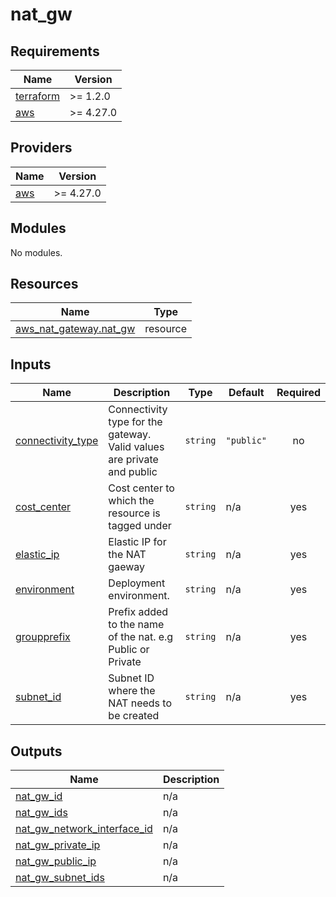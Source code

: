 # nat_gw

<!-- BEGINNING OF PRE-COMMIT-TERRAFORM DOCS HOOK -->
## Requirements

| Name | Version |
|------|---------|
| <a name="requirement_terraform"></a> [terraform](#requirement\_terraform) | >= 1.2.0 |
| <a name="requirement_aws"></a> [aws](#requirement\_aws) | >= 4.27.0 |

## Providers

| Name | Version |
|------|---------|
| <a name="provider_aws"></a> [aws](#provider\_aws) | >= 4.27.0 |

## Modules

No modules.

## Resources

| Name | Type |
|------|------|
| [aws_nat_gateway.nat_gw](https://registry.terraform.io/providers/hashicorp/aws/latest/docs/resources/nat_gateway) | resource |

## Inputs

| Name | Description | Type | Default | Required |
|------|-------------|------|---------|:--------:|
| <a name="input_connectivity_type"></a> [connectivity\_type](#input\_connectivity\_type) | Connectivity type for the gateway. Valid values are private and public | `string` | `"public"` | no |
| <a name="input_cost_center"></a> [cost\_center](#input\_cost\_center) | Cost center to which the resource is tagged under | `string` | n/a | yes |
| <a name="input_elastic_ip"></a> [elastic\_ip](#input\_elastic\_ip) | Elastic IP for the NAT gaeway | `string` | n/a | yes |
| <a name="input_environment"></a> [environment](#input\_environment) | Deployment environment. | `string` | n/a | yes |
| <a name="input_groupprefix"></a> [groupprefix](#input\_groupprefix) | Prefix added to the name of the nat. e.g Public or Private | `string` | n/a | yes |
| <a name="input_subnet_id"></a> [subnet\_id](#input\_subnet\_id) | Subnet ID where the NAT needs to be created | `string` | n/a | yes |

## Outputs

| Name | Description |
|------|-------------|
| <a name="output_nat_gw_id"></a> [nat\_gw\_id](#output\_nat\_gw\_id) | n/a |
| <a name="output_nat_gw_ids"></a> [nat\_gw\_ids](#output\_nat\_gw\_ids) | n/a |
| <a name="output_nat_gw_network_interface_id"></a> [nat\_gw\_network\_interface\_id](#output\_nat\_gw\_network\_interface\_id) | n/a |
| <a name="output_nat_gw_private_ip"></a> [nat\_gw\_private\_ip](#output\_nat\_gw\_private\_ip) | n/a |
| <a name="output_nat_gw_public_ip"></a> [nat\_gw\_public\_ip](#output\_nat\_gw\_public\_ip) | n/a |
| <a name="output_nat_gw_subnet_ids"></a> [nat\_gw\_subnet\_ids](#output\_nat\_gw\_subnet\_ids) | n/a |
<!-- END OF PRE-COMMIT-TERRAFORM DOCS HOOK -->
